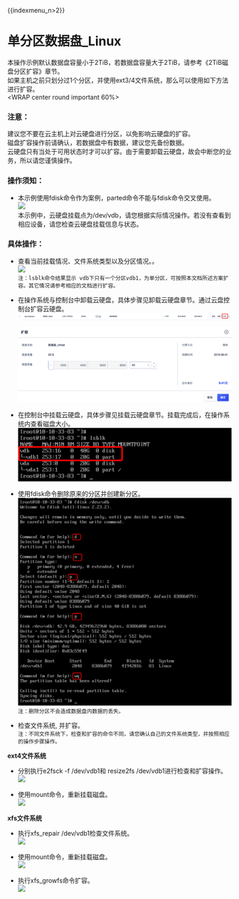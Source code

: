 {{indexmenu_n>2}}

# 单分区数据盘\_Linux

本操作示例默认数据盘容量小于2TiB，若数据盘容量大于2TiB，请参考《2TiB磁盘分区扩容》章节。  
如果主机之前只划分过1个分区，并使用ext3/4文件系统，那么可以使用如下方法进行扩容。  
<WRAP center round important 60%>

### 注意：

建议您不要在云主机上对云硬盘进行分区，以免影响云硬盘的扩容。  
磁盘扩容操作前请确认，若数据盘中有数据，建议您先备份数据。  
云硬盘只有当处于可用状态时才可以扩容。由于需要卸载云硬盘，故会中断您的业务，所以请您谨慎操作。  
</WRAP>



### 操作须知：

  * 本示例使用fdisk命令作为案例，parted命令不能与fdisk命令交叉使用。  
    ![](/storage_cdn/udisk/userguide/extend/image11.jpg)  
    本示例中，云硬盘挂载点为/dev/vdb，请您根据实际情况操作。若没有查看到相应设备，请您检查云硬盘挂载信息与状态。  


### 具体操作：

  * 查看当前挂载情况、文件系统类型以及分区情况。。  
    ![](/storage_cdn/udisk/userguide/extend/df-h2.png)  
    `注：lsblk命令结果显示 vdb下只有一个分区vdb1，为单分区，可按照本文档所述方案扩容。其它情况请参考相应的文档进行扩容。`  
    
  * 在操作系统与控制台中卸载云硬盘，具体步骤见卸载云硬盘章节。通过云盘控制台扩容云硬盘。  
    ![](/images/userguide/extend/image13.png)  
    
    ![](/images/userguide/extend/image14.png)  
    
  * 在控制台中挂载云硬盘，具体步骤见挂载云硬盘章节。挂载完成后，在操作系统内查看磁盘大小。  
    ![](/images/userguide/extend/image15.png)  
    
  * 使用fdisk命令删除原来的分区并创建新分区。  
    ![](/images/userguide/extend/image16.png)  
    `注：删除分区不会造成数据盘内数据的丢失。`



  * 检查文件系统, 并扩容。  
    `注：不同文件系统下，检查和扩容的命令不同，请您确认自己的文件系统类型，并按照相应的操作步骤操作。`  

**ext4文件系统**  

  * 分别执行e2fsck -f /dev/vdb1和 resize2fs /dev/vdb1进行检查和扩容操作。  
    ![](/storage_cdn/udisk/userguide/extend/e2fsck-f.png)



  * 使用mount命令，重新挂载磁盘。  
    ![](/storage_cdn/udisk/userguide/extend/image18.jpg)  

**xfs文件系统**  

  * 执行xfs\_repair /dev/vdb1检查文件系统。  
    ![](/storage_cdn/udisk/userguide/extend/xfs_repair.png)  
    
  * 使用mount命令，重新挂载磁盘。  
    ![](/storage_cdn/udisk/userguide/extend/mount2.png) 
    
  * 执行xfs\_growfs命令扩容。  
    ![](/storage_cdn/udisk/userguide/extend/xfs_growfs2.png)
